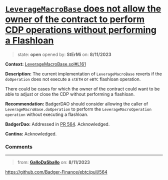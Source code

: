 # [`LeverageMacroBase` does not allow the owner of the contract to perform CDP operations without performing a Flashloan](https://github.com/cantinasec/review-badgerdao/issues/22)

> state: **open** opened by: **StErMi** on: **8/11/2023**

**Context:** [LeverageMacroBase.sol#L161](https://github.com/Badger-Finance/ebtc/blob/b2f641aa20615978544547e41a4c2be642252ade/packages/contracts/contracts/LeverageMacroBase.sol#L161)

**Description:** The current implementation of `LeverageMacroBase` reverts if the `doOperation` does not execute a `stETH` or `eBTC` flashloan operation.

There could be cases for which the owner of the contract could want to be able to adjust or close the CDP without performing a flashloan.

**Recommendation:** BadgerDAO should consider allowing the caller of `LeverageMacroBase.doOperation` to perform the `LeverageMacroOperation operation` without executing a flashloan.

**BadgerDao:** Addressed in [PR 564](https://github.com/ebtc-protocol/ebtc/pull/564). Acknowledged.

**Cantina:** Acknowledged.

### Comments

---
> from: [**GalloDaSballo**](https://github.com/cantinasec/review-badgerdao/issues/22#issuecomment-1674868014) on: **8/11/2023**

https://github.com/Badger-Finance/ebtc/pull/564
